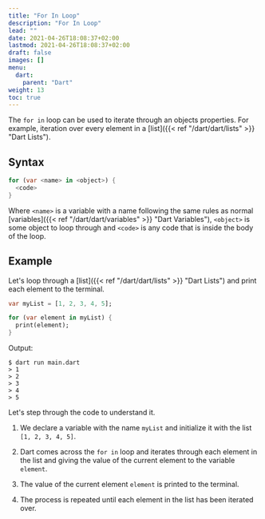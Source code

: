 ```yaml
---
title: "For In Loop"
description: "For In Loop"
lead: ""
date: 2021-04-26T18:08:37+02:00
lastmod: 2021-04-26T18:08:37+02:00
draft: false
images: []
menu: 
  dart:
    parent: "Dart"
weight: 13
toc: true
---
```


The `for in` loop can be used to iterate through an objects properties. For example, iteration over every element in a [list]({{< ref "/dart/dart/lists" >}} "Dart Lists").

## Syntax

```dart
for (var <name> in <object>) {
  <code>
}
```

Where `<name>` is a variable with a name following the same rules as normal [variables]({{< ref "/dart/dart/variables" >}} "Dart Variables"), `<object>` is some object to loop through and `<code>` is any code that is inside the body of the loop.

## Example

Let's loop through a [list]({{< ref "/dart/dart/lists" >}} "Dart Lists") and print each element to the terminal.

```dart
var myList = [1, 2, 3, 4, 5];

for (var element in myList) {
  print(element);
}
```

Output:

```
$ dart run main.dart
> 1
> 2
> 3
> 4
> 5
```

Let's step through the code to understand it.

1. We declare a variable with the name `myList` and initialize it with the list `[1, 2, 3, 4, 5]`.

2. Dart comes across the `for in` loop and iterates through each element in the list and giving the value of the current element to the variable `element`.

3. The value of the current element `element` is printed to the terminal.

4. The process is repeated until each element in the list has been iterated over.
